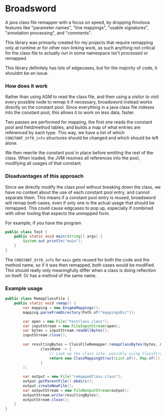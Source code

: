 # Broadsword

A java class file remapper with a focus on speed, by dropping frivolous features like "parameter names", "line mappings",
 "usable signatures", "annotation processing", and "comments".

This library was primarily created for my projects that require remapping only at runtime or for other non-linking work,
as such anything not critical for the class file to actually *run* in some namespace isn't processed or remapped.

This library definitely has lots of edgecases, but for the majority of code, it shouldnt be an issue.

### How does it work
Rather than using ASM to read the class file, and then using a visitor to visit every possible node to remap
it if necessary, broadsword instead works directly on the constant pool. Since everything in a java class file
indexes into the constant pool, this allows it to work on less data, faster.

Two passes are performed for mapping, the first one reads the constant pool and field/method tables, and builds a map of what
entries are referenced by each type. This way, we have a list of which `CONSTANT_Utf8_info` structures
should be changed and which should be left alone.

We then rewrite the constant pool in place before emitting the rest of the class. When loaded, the JVM resolves all 
references into the pool, modifying all usages of that constant.

### Disadvantages of this approach

Since we directly modify the class pool without breaking down the class, we have no context about the use of each
constant pool entry, and cannot separate them. This means if a constant pool entry is reused, broadsword will
remap *both* cases, even if only one is the actual usage that should be remapped. This could cause edgcases
to pop up, especially if combined with other tooling that expects the unmapped form.

For example, if you have the program

```java
public class Test {
    public static void main(String[] args) {
        System.out.println("main");
    }
}
```

The `CONSTANT_Utf8_info` for `main` gets reused for both the code and the method name, so if it was then remapped, both 
cases would be modified. This should really only meaningfully differ when a class is doing reflection on itself. Or has
a method of the same name.

### Example usage
```java
public class RemapClassFile {
    public static void remap() {
        var mapping = new EnigmaMappings();
        mapping.parseFromDirectory(Path.of("mappingsDir"));

        var open = new File("testclass.class");
        var inputStream = new FileInputStream(open);
        var bytes = inputStream.readAllBytes();
        inputStream.close();
        
        var resultingBytes = ClassFileRemapper.remapClassBytes(bytes, mapping,
                className -> {
                    // Look up the class info, possibly using ClassStructExtractor
                    return new ClassMappingStruct(List.of(), Map.of());
                }
        );
        
        var output = new File("remappedClass.class");
        output.getParentFile().mkdirs();
        output.createNewFile();
        var outputStream = new FileOutputStream(output);
        outputStream.write(resultingBytes);
        outputStream.close();
    }
}
```